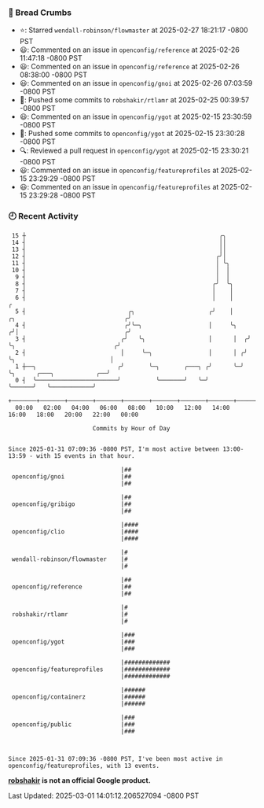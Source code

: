 ### 🍞 Bread Crumbs

 * ⭐️: Starred `wendall-robinson/flowmaster` at 2025-02-27 18:21:17 -0800 PST
 * 😃: Commented on an issue in `openconfig/reference` at 2025-02-26 11:47:18 -0800 PST
 * 😃: Commented on an issue in `openconfig/reference` at 2025-02-26 08:38:00 -0800 PST
 * 😃: Commented on an issue in `openconfig/gnoi` at 2025-02-26 07:03:59 -0800 PST
 * 🚢: Pushed some commits to `robshakir/rtlamr` at 2025-02-25 00:39:57 -0800 PST
 * 😃: Commented on an issue in `openconfig/ygot` at 2025-02-15 23:30:59 -0800 PST
 * 🚢: Pushed some commits to `openconfig/ygot` at 2025-02-15 23:30:28 -0800 PST
 * 🔍: Reviewed a pull request in  `openconfig/ygot` at 2025-02-15 23:30:21 -0800 PST
 * 😃: Commented on an issue in `openconfig/featureprofiles` at 2025-02-15 23:29:29 -0800 PST
 * 😃: Commented on an issue in `openconfig/featureprofiles` at 2025-02-15 23:29:28 -0800 PST

### 🕘 Recent Activity
```
 15 ┼                                                       ╭╮
 14 ┤                                                       ││
 13 ┤                                                       ││
 12 ┤                                                      ╭╯│
 11 ┤                                                      │ ╰╮
 10 ┤                                                      │  │
  9 ┤                                                      │  │
  8 ┤                                                     ╭╯  ╰╮
  7 ┤                                                     │    │
  6 ┤                                                     │    │                                       ╭
  5 ┤                             ╭╮                     ╭╯    │     ╭╮                               ╭╯
  4 ┤                            ╭╯╰─╮                   │     ╰╮   ╭╯│                              ╭╯
  3 ┤                           ╭╯   ╰╮                  │      │  ╭╯ ╰╮                            ╭╯
  2 ┤                           │     ╰─╮                │      │ ╭╯   ╰╮                           │
  1 ┼──╮                       ╭╯       ╰─╮       ╭───╮ ╭╯      ╰─╯     ╰╮      ╭───╮            ╭──╯
  0 ┤  ╰───────────────────────╯          ╰───────╯   ╰─╯                ╰──────╯   ╰────────────╯
    +───────+───────+───────+───────+───────+───────+───────+───────+───────+───────+───────+───────+────
  00:00   02:00   04:00   06:00   08:00   10:00   12:00   14:00   16:00   18:00   20:00   22:00   00:00   

						Commits by Hour of Day


Since 2025-01-31 07:09:36 -0800 PST, I'm most active between 13:00-13:59 - with 15 events in that hour.

```



```
                                |##
 openconfig/gnoi                |##
                                |##

                                |##
 openconfig/gribigo             |##
                                |##

                                |####
 openconfig/clio                |####
                                |####

                                |#
 wendall-robinson/flowmaster    |#
                                |#

                                |##
 openconfig/reference           |##
                                |##

                                |#
 robshakir/rtlamr               |#
                                |#

                                |###
 openconfig/ygot                |###
                                |###

                                |#############
 openconfig/featureprofiles     |#############
                                |#############

                                |######
 openconfig/containerz          |######
                                |######

                                |###
 openconfig/public              |###
                                |###



Since 2025-01-31 07:09:36 -0800 PST, I've been most active in openconfig/featureprofiles, with 13 events.

```
**[robshakir](mailto:robjs@google.com) is not an official Google product.**  


Last Updated: 2025-03-01 14:01:12.206527094 -0800 PST
